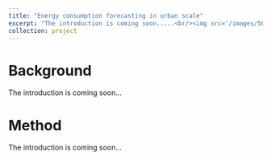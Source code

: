 ```yaml
---
title: "Energy consumption forecasting in urban scale"
excerpt: "The introduction is coming soon.....<br/><img src='/images/500x300.png'>"
collection: project
---
```


Background
======
The introduction is coming soon...

Method
======
The introduction is coming soon...